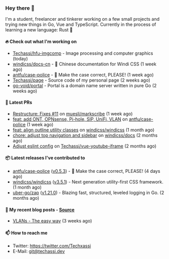 ### Hey there 👋

I'm a student, freelancer and tinkerer working on a few small projects and trying new things in Go,
Vue and TypeScript. Currently in the process of learning a new language: Rust 🦀

#### 🔥 Check out what I'm working on


- [Techassi/hfu-imgcomp](https://github.com/Techassi/hfu-imgcomp) - Image processing and computer graphics (today)
- [windicss/docs-cn](https://github.com/windicss/docs-cn) - 📖 Chinese documentation for Windi CSS (1 week ago)
- [antfu/case-police](https://github.com/antfu/case-police) - 🚨 Make the case correct, PLEASE! (1 week ago)
- [Techassi/page](https://github.com/Techassi/page) - Source code of my personal page (2 weeks ago)
- [go-void/portal](https://github.com/go-void/portal) - Portal is a domain name server written in pure Go (2 weeks ago)

#### 🧪 Latest PRs


- [Restructure: Fixes #11](https://github.com/muesli/markscribe/pull/42) on [muesli/markscribe](https://github.com/muesli/markscribe) (1 week ago)
- [feat: add ONT, OPNsense, Pi-hole, SIP, UniFi, VLAN](https://github.com/antfu/case-police/pull/88) on [antfu/case-police](https://github.com/antfu/case-police) (1 week ago)
- [feat: align outline utility classes](https://github.com/windicss/windicss/pull/716) on [windicss/windicss](https://github.com/windicss/windicss) (1 month ago)
- [chore: adjust top navigation and sidebar](https://github.com/windicss/docs/pull/154) on [windicss/docs](https://github.com/windicss/docs) (2 months ago)
- [Adjust eslint config](https://github.com/Techassi/vue-youtube-iframe/pull/9) on [Techassi/vue-youtube-iframe](https://github.com/Techassi/vue-youtube-iframe) (2 months ago)

#### 📦 Latest releases I've contributed to


- [antfu/case-police](https://github.com/antfu/case-police/releases/tag/v0.5.3) ([v0.5.3](https://github.com/antfu/case-police/releases/tag/v0.5.3)) - 🚨 Make the case correct, PLEASE! (4 days ago)
- [windicss/windicss](https://github.com/windicss/windicss/releases/tag/v3.5.1) ([v3.5.1](https://github.com/windicss/windicss/releases/tag/v3.5.1)) - Next generation utility-first CSS framework. (1 month ago)
- [uber-go/zap](https://github.com/uber-go/zap/releases/tag/v1.21.0) ([v1.21.0](https://github.com/uber-go/zap/releases/tag/v1.21.0)) - Blazing fast, structured, leveled logging in Go. (2 months ago)

#### 📜 My recent blog posts - [Source](https://github.com/Techassi/page)


- [VLANs - The easy way](https://techassi.dev/posts/vlans-the-easy-way/) (3 weeks ago)

#### 📫 How to reach me

- Twitter: https://twitter.com/Techxassi
- E-Mail: git@techassi.dev
